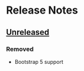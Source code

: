 # Release Notes

## [Unreleased](https://github.com/laravel/jetstream/compare/v1.6.6...master)

### Removed
- Bootstrap 5 support